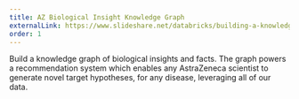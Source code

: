 ```yaml
---
title: AZ Biological Insight Knowledge Graph
externalLink: https://www.slideshare.net/databricks/building-a-knowledge-graph-with-spark-and-nlp-how-we-recommend-novel-drugs-to-our-scientists
order: 1
---
```


Build a knowledge graph of biological insights and facts. The graph powers a recommendation system which enables any AstraZeneca scientist to generate novel target hypotheses, for any disease, leveraging all of our data.
